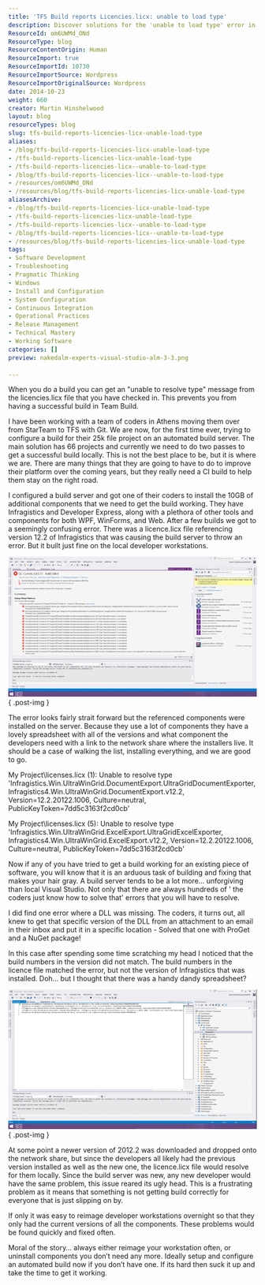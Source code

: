 ```yaml
---
title: 'TFS Build reports Licencies.licx: unable to load type'
description: Discover solutions for the 'unable to load type' error in TFS build reports. Learn how to streamline your CI builds and enhance your development process.
ResourceId: om6UWMd_ONd
ResourceType: blog
ResourceContentOrigin: Human
ResourceImport: true
ResourceImportId: 10730
ResourceImportSource: Wordpress
ResourceImportOriginalSource: Wordpress
date: 2014-10-23
weight: 660
creator: Martin Hinshelwood
layout: blog
resourceTypes: blog
slug: tfs-build-reports-licencies-licx-unable-load-type
aliases:
- /blog/tfs-build-reports-licencies-licx-unable-load-type
- /tfs-build-reports-licencies-licx-unable-load-type
- /tfs-build-reports-licencies-licx--unable-to-load-type
- /blog/tfs-build-reports-licencies-licx--unable-to-load-type
- /resources/om6UWMd_ONd
- /resources/blog/tfs-build-reports-licencies-licx-unable-load-type
aliasesArchive:
- /blog/tfs-build-reports-licencies-licx-unable-load-type
- /tfs-build-reports-licencies-licx-unable-load-type
- /tfs-build-reports-licencies-licx--unable-to-load-type
- /blog/tfs-build-reports-licencies-licx--unable-to-load-type
- /resources/blog/tfs-build-reports-licencies-licx-unable-load-type
tags:
- Software Development
- Troubleshooting
- Pragmatic Thinking
- Windows
- Install and Configuration
- System Configuration
- Continuous Integration
- Operational Practices
- Release Management
- Technical Mastery
- Working Software
categories: []
preview: nakedalm-experts-visual-studio-alm-3-3.png

---
```

When you do a build you can get an "unable to resolve type" message from the licencies.licx file that you have checked in. This prevents you from having a successful build in Team Build.

I have been working with a team of coders in Athens moving them over from StarTeam to TFS with Git. We are now, for the first time ever, trying to configure a build for their 25k file project on an automated build server. The main solution has 66 projects and currently we need to do two passes to get a successful build locally. This is not the best place to be, but it is where we are. There are many things that they are going to have to do to improve their platform over the coming years, but they really need a CI build to help them stay on the right road.

I configured a build server and got one of their coders to install the 10GB of additional components that we need to get the build working. They have Infragistics and Developer Express, along with a plethora of other tools and components for both WPF, WinForms, and Web. After a few builds we got to a seemingly confusing error. There was a licence.licx file referencing version 12.2 of Infragistics that was causing the build server to throw an error. But it built just fine on the local developer workstations.

![clip_image001](images/clip-image0012-1-1.png "clip_image001")
{ .post-img }

The error looks fairly strait forward but the referenced components were installed on the server. Because they use a lot of components they have a lovely spreadsheet with all of the versions and what component the developers need with a link to the network share where the installers live. It should be a case of walking the list, installing everything, and we are good to go.

My Project\\licenses.licx (1): Unable to resolve type 'Infragistics.Win.UltraWinGrid.DocumentExport.UltraGridDocumentExporter, Infragistics4.Win.UltraWinGrid.DocumentExport.v12.2, Version=12.2.20122.1006, Culture=neutral, PublicKeyToken=7dd5c3163f2cd0cb'

My Project\\licenses.licx (5): Unable to resolve type 'Infragistics.Win.UltraWinGrid.ExcelExport.UltraGridExcelExporter, Infragistics4.Win.UltraWinGrid.ExcelExport.v12.2, Version=12.2.20122.1006, Culture=neutral, PublicKeyToken=7dd5c3163f2cd0cb'

Now if any of you have tried to get a build working for an existing piece of software, you will know that it is an arduous task of building and fixing that makes your hair gray. A build server tends to be a lot more… unforgiving than local Visual Studio. Not only that there are always hundreds of ' the coders just know how to solve that' errors that you will have to resolve.

I did find one error where a DLL was missing. The coders, it turns out, all knew to get that specific version of the DLL from an attachment to an email in their inbox and put it in a specific location - Solved that one with ProGet and a NuGet package!

In this case after spending some time scratching my head I noticed that the build numbers in the version did not match. The build numbers in the licence file matched the error, but not the version of Infragistics that was installed. Doh… but I thought that there was a handy dandy spreadsheet?

![clip_image002](images/clip-image0022-2-2.png "clip_image002")
{ .post-img }

At some point a newer version of 2012.2 was downloaded and dropped onto the network share, but since the developers all likely had the previous version installed as well as the new one, the licence.licx file would resolve for them locally. Since the build server was new, any new developer would have the same problem, this issue reared its ugly head. This is a frustrating problem as it means that something is not getting build correctly for everyone that is just slipping on by.

If only it was easy to reimage developer workstations overnight so that they only had the current versions of all the components. These problems would be found quickly and fixed often.

Moral of the story… always either reimage your workstation often, or uninstall components you don’t need any more. Ideally setup and configure an automated build now if you don’t have one. If its hard then suck it up and take the time to get it working.
